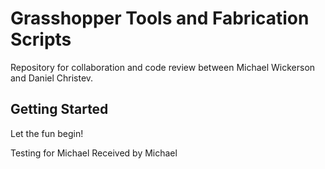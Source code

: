 # Grasshopper Tools and Fabrication Scripts
Repository for collaboration and code review between Michael Wickerson and Daniel Christev.

## Getting Started
Let the fun begin!

Testing for Michael
Received by Michael